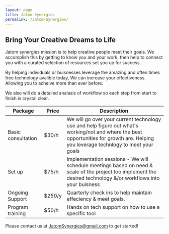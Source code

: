 ```yaml
---
layout: page
title: Jatom Synergies
permalink: /Jatom-Synergies/
---
```


## Bring Your Creative Dreams to Life

Jatom synergies mission is to help creative people meet their goals. We accomplish this by getting to know you and your work, then help to connect you with a curated selection of resources set you up for success. 

By helping individuals or buisnesses leverage the amazing and often times free technology avalible today, We can increase your effectiveness. Allowing you to acheive more than ever before.

We also will do a detailed analasis of workflow so each step from start to finish is crystal clear.

| **Package** |  **Price**  | **Description** |
| --- | --- | --- |
| Basic consultation | $30/h | We will go over your current technology use and help figure out what's working/not and where the best opportunities for growth are. Helping you leverage technlogy to meet your goals |
| Set up  | $75/h | Implementation sessions - We will schedule meetings based on need & scale of the project too implement the desired technology &/or workflows into your buisness |
| Ongoing Support | $250/y |  Quarterly check ins to help maintain effeciency & meet goals.|
| Program training | $50/h | Hands on tech support on how to use a specific tool |

Please contact us at JatomSynergies@gmail.com to get started!